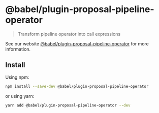 # @babel/plugin-proposal-pipeline-operator

> Transform pipeline operator into call expressions

See our website [@babel/plugin-proposal-pipeline-operator](https://babeljs.io/docs/en/next/babel-plugin-proposal-pipeline-operator.html) for more information.

## Install

Using npm:

```sh
npm install --save-dev @babel/plugin-proposal-pipeline-operator
```

or using yarn:

```sh
yarn add @babel/plugin-proposal-pipeline-operator --dev
```
